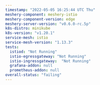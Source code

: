 ```yaml
---
timestamp: "2022-05-05 16:25:44 UTC Thu"
meshery-component: meshery-istio
meshery-component-version: edge
meshery-server-version: "v0.6.0-rc.5p"
k8s-distro: minikube
k8s-version: "v1.20.1"
service-mesh: istio
service-mesh-version: "1.13.3"
tests:
  istiod: "Not Running"
  istio-egressgateway: "Not Running"
  istio-ingressgateway:  "Not Running"
  grafana-addon: null
  prometheus-addon: null
overall-status: "failing"
---
```

